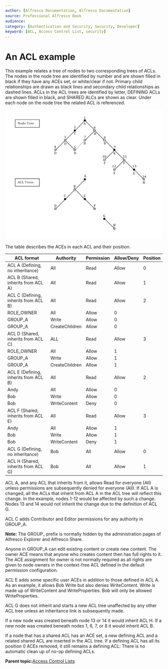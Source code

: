 ```yaml
---
author: [Alfresco Documentation, Alfresco Documentation]
source: Professional Alfresco Book
audience: 
category: [Authentication and Security, Security, Developer]
keyword: [ACL, Access Control List, security]
---
```


# An ACL example

This example relates a tree of nodes to two corresponding trees of ACLs. The nodes in the node tree are identified by number and are shown filled in black if they have any ACEs set, or white/clear if not. Primary child relationships are drawn as black lines and secondary child relationships as dashed lines. ACLs in the ACL trees are identified by letter, DEFINING ACLs are shown filled in black, and SHARED ALCs are shown as clear. Under each node on the node tree the related ACL is referenced.

![](../images/secur-acl-example.png)

The table describes the ACEs in each ACL and their position.

|ACL format|Authority|Permission|Allow/Deny|Position|
|----------|---------|----------|----------|--------|
|ACL A \(Defining, no inheritance\)|All|Read|Allow|0|
|ACL B \(Shared, inherits from ACL A\)|All|Read|Allow|1|
|ACL C \(Defining, inherits from ACL B\)|All|Read|Allow|2|
|ROLE\_OWNER|All|Allow|0|
|GROUP\_A|Write|Allow|0|
|GROUP\_A|CreateChildren|Allow|0|
|ACL D \(Shared, inherits from ACL C\)|ALL|Read|Allow|3|
|ROLE\_OWNER|All|Allow|1|
|GROUP\_A|Write|Allow|1|
|GROUP\_A|CreateChildren|Allow|1|
|ACL E \(Defining, inherits from ACL B\)|All|Read|Allow|2|
|Andy|All|Allow|0|
|Bob|Write|Allow|0|
|Bob|WriteContent|Deny|0|
|ACL F \(Shared, inherits from ACL E\)|All|Read|Allow|3|
|Andy|All|Allow|1|
|Bob|Write|Allow|1|
|Bob|WriteContent|Deny|1|
|ACL G \(Defining, no inheritance\)|Bob|All|Allow|0|
|ACL H \(Shared, inherits from ACL G\)|Bob|All|Allow|1|

ACL A, and any ACL that inherits from it, allows Read for everyone \(All\) unless permissions are subsequently denied for everyone \(All\). If ACL A is changed, all the ACLs that inherit from ACL A in the ACL tree will reflect this change. In the example, nodes 1-12 would be affected by such a change. Nodes 13 and 14 would not inherit the change due to the definition of ACL G.

ACL C adds Contributor and Editor permissions for any authority in GROUP\_A.

**Note:** The GROUP\_ prefix is normally hidden by the administration pages of Alfresco Explorer and Alfresco Share.

Anyone in GROUP\_A can edit existing content or create new content. The owner ACE means that anyone who creates content then has full rights to it. The ACE assignment for owner is not normally required as all rights are given to node owners in the context-free ACL defined in the default permission configuration.

ACL E adds some specific user ACEs in addition to those defined in ACL A. As an example, it allows Bob Write but also denies WriteContent. Write is made up of WriteContent and WriteProperties. Bob will only be allowed WriteProperties.

ACL G does not inherit and starts a new ACL tree unaffected by any other ACL tree unless an inheritance link is subsequently made.

If a new node was created beneath node 13 or 14 it would inherit ACL H. If a new node was created beneath nodes 1, 6, 7, or 8 it would inherit ACL B.

If a node that has a shared ACL has an ACE set, a new defining ACL and a related shared ACL are inserted in the ACL tree. If a defining ACL has all its position 0 ACEs removed, it still remains a defining ACL: There is no automatic clean up of no-op defining ACLs.

**Parent topic:**[Access Control Lists](../concepts/secur-acl.md)

